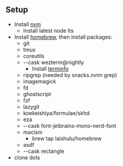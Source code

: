 ## Setup

- Install [nvm](https://github.com/nvm-sh/nvm)
    - Install latest node lts
- Install [homebrew](https://brew.sh), then install packages:
    - git
    - tmux
    - coreutils
    - --cask wezterm@nightly
        - Install [terminfo](https://wezterm.org/config/lua/config/term.html)
    - ripgrep (needed by snacks.nvim grep)
    - imagemagick
    - fd
    - ghostscript
    - fzf
    - lazygit
    - koekeishiya/formulae/skhd
    - eza
    - --cask font-jetbrains-mono-nerd-font
    - macism
        - brew tap laishulu/homebrew
    - asdf
    - --cask rectangle
- clone dots
